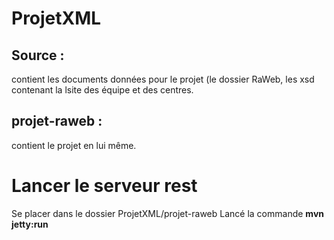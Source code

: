 # ProjetXML

## __Source__ :
contient les documents données pour le projet (le dossier RaWeb, les xsd contenant la lsite des équipe et des centres.
## __projet-raweb__ :
contient le projet en lui même.

# Lancer le serveur rest
Se placer dans le dossier ProjetXML/projet-raweb
Lancé la commande __mvn jetty:run__
